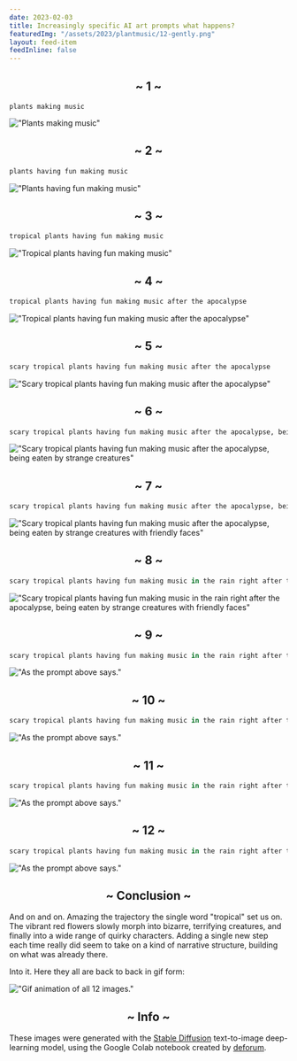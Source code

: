 ```yaml
---
date: 2023-02-03
title: Increasingly specific AI art prompts what happens?
featuredImg: "/assets/2023/plantmusic/12-gently.png"
layout: feed-item
feedInline: false
---
```


<h2 style="text-align: center;">~ 1 ~</h2>

```
plants making music
```

!["Plants making music"](/assets/2023/plantmusic/1-plantmusic1.png)

<h2 style="text-align: center;">~ 2 ~</h2>

```python
plants having fun making music
```

!["Plants having fun making music"](/assets/2023/plantmusic/2-plants_having_fun_making_music.png)

<h2 style="text-align: center;">~ 3 ~</h2>


```python
tropical plants having fun making music
```

!["Tropical plants having fun making music"](/assets/2023/plantmusic/3-tropical_plants_having_fun_making_music.png)

<h2 style="text-align: center;">~ 4 ~</h2>

```python
tropical plants having fun making music after the apocalypse
```

!["Tropical plants having fun making music after the apocalypse"](/assets/2023/plantmusic/4-tropical_plants_having_fun_making_music_after_the_apocalypse.png)

<h2 style="text-align: center;">~ 5 ~</h2>

```python
scary tropical plants having fun making music after the apocalypse
```

!["Scary tropical plants having fun making music after the apocalypse"](/assets/2023/plantmusic/5-scary_tropical_plants_having_fun_making_music_after_the_apocalypse.png)

<h2 style="text-align: center;">~ 6 ~</h2>

```python
scary tropical plants having fun making music after the apocalypse, being eaten by strange creatures
```

!["Scary tropical plants having fun making music after the apocalypse, being eaten by strange creatures"](/assets/2023/plantmusic/6-strange_creatures.png)

<h2 style="text-align: center;">~ 7 ~</h2>

```python
scary tropical plants having fun making music after the apocalypse, being eaten by strange creatures with friendly faces
```

!["Scary tropical plants having fun making music after the apocalypse, being eaten by strange creatures with friendly faces"](/assets/2023/plantmusic/7-friendly_faces.png)

<h2 style="text-align: center;">~ 8 ~</h2>

```python
scary tropical plants having fun making music in the rain right after the apocalypse, being eaten by strange creatures with friendly faces
```

!["Scary tropical plants having fun making music in the rain right after the apocalypse, being eaten by strange creatures with friendly faces"](/assets/2023/plantmusic/8-the_rain.png)

<h2 style="text-align: center;">~ 9 ~</h2>

```python
scary tropical plants having fun making music in the rain right after the apocalypse, being eaten by strange creatures with friendly faces, some of whom appear to be dancing
```

!["As the prompt above says."](/assets/2023/plantmusic/9-dancing.png)

<h2 style="text-align: center;">~ 10 ~</h2>

```python
scary tropical plants having fun making music in the rain right after the apocalypse, being eaten by strange furry creatures with friendly faces, some of whom appear to be dancing
```

!["As the prompt above says."](/assets/2023/plantmusic/10-furrycreatures.png)

<h2 style="text-align: center;">~ 11 ~</h2>

```python
scary tropical plants having fun making music in the rain right after the apocalypse, being eaten by strange furry creatures with friendly faces, some of whom appear to be dancing, when a mysterious figure made of light appears
```

!["As the prompt above says."](/assets/2023/plantmusic/11-light.png)

<h2 style="text-align: center;">~ 12 ~</h2>

```python
scary tropical plants having fun making music in the rain right after the apocalypse, being eaten by strange furry creatures with friendly faces, some of whom appear to be dancing, when a mysterious figure made of light appears to touch them gently
```

!["As the prompt above says."](/assets/2023/plantmusic/12-gently.png)

<h2 style="text-align: center;">~ Conclusion ~</h2>

And on and on. Amazing the trajectory the single word "tropical" set us on. The vibrant red flowers slowly
morph into bizarre, terrifying creatures, and finally into a wide
range of quirky characters. Adding a single new step each time
really did seem to take on a kind of narrative structure, building on what was
already there.

Into it. Here they all are back to back in gif form:

!["Gif animation of all 12 images."](/assets/2023/plantmusic/plantmusic-all.gif)

<h2 style="text-align: center;">~ Info ~</h2>

These images were generated with the [Stable Diffusion](https://github.com/CompVis/stable-diffusion) text-to-image
deep-learning model, using the Google Colab notebook created by
[deforum](https://deforum.github.io/).
